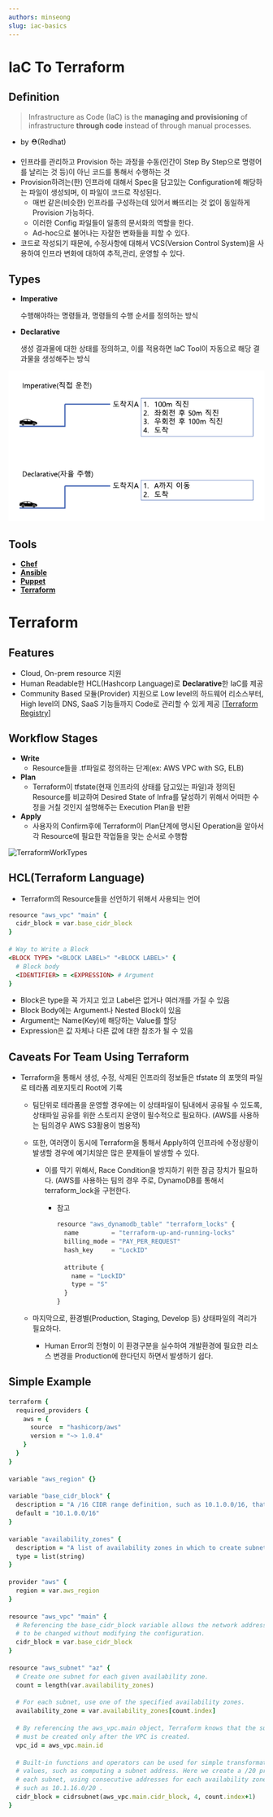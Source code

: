 ```yaml
---
authors: minseong
slug: iac-basics
---
```


# IaC To Terraform
## Definition

> Infrastructure as Code (IaC) is the **managing and provisioning** of infrastructure **through code** instead of through manual processes.
- by ⛑️(Redhat)
> 
- 인프라를 관리하고 Provision 하는 과정을 수동(인간이 Step By Step으로 명령어를 날리는 것 등)이 아닌 코드를 통해서 수행하는 것
- Provision하려는(한) 인프라에 대해서 Spec을 담고있는 Configuration에 해당하는 파일이 생성되며, 이 파일이 코드로 작성된다.
    - 매번 같은(비슷한) 인프라를 구성하는데 있어서 빠뜨리는 것 없이 동일하게 Provision 가능하다.
    - 이러한 Config 파일들이 일종의 문서화의 역할을 한다.
    - Ad-hoc으로 불어나는 자잘한 변화들을 피할 수 있다.
- 코드로 작성되기 때문에, 수정사항에 대해서 VCS(Version Control System)을 사용하여 인프라 변화에 대하여 추적,관리, 운영할 수 있다.

## Types

- **Imperative**
    
    수행해야하는 명령들과, 명령들의 수행 순서를 정의하는 방식
    
- **Declarative**
    
    생성 결과물에 대한 상태를 정의하고, 이를 적용하면 IaC Tool이 자동으로 해당 결과물을 생성해주는 방식
    

![Imperative/Declarative](./diagram.png)

## Tools

- **[Chef](https://www.redhat.com/en/topics/automation/what-is-infrastructure-as-code-iac#:~:text=few%20popular%20choices%3A-,Chef,-Puppet)**
- [**Ansible**](https://github.com/ansible/ansible)
- [**Puppet**](https://www.puppet.com/)
- [**Terraform**](https://www.terraform.io/)
    
# Terraform

## Features

- Cloud, On-prem resource 지원
- Human Readable한 HCL(Hashcorp Language)로 **Declarative**한 IaC를 제공
- Community Based 모듈(Provider) 지원으로 Low level의 하드웨어 리소스부터, High level의 DNS, SaaS 기능들까지 Code로 관리할 수 있게 제공 [[Terraform Registry](https://registry.terraform.io/)]

## Workflow Stages

- **Write**
    - Resource들을 .tf파일로 정의하는 단계(ex: AWS VPC with SG, ELB)
- **Plan**
    - Terraform이 tfstate(현재 인프라의 상태를 담고있는 파일)과 정의된 Resource를 비교하여 Desired State of Infra를 달성하기 위해서 어떠한 수정을 거칠 것인지 설명해주는 Execution Plan을 반환
- **Apply**
    - 사용자의 Confirm후에 Terraform이 Plan단계에 명시된 Operation을 알아서 각 Resource에 필요한 작업들을 맞는 순서로 수행함

![TerraformWorkTypes](./TerraformWorkTypes.png)

## HCL(Terraform Language)

- Terraform의 Resource들을 선언하기 위해서 사용되는 언어

```ruby
resource "aws_vpc" "main" {
  cidr_block = var.base_cidr_block
}

# Way to Write a Block
<BLOCK TYPE> "<BLOCK LABEL>" "<BLOCK LABEL>" {
  # Block body
  <IDENTIFIER> = <EXPRESSION> # Argument
}
```

- Block은 type을 꼭 가지고 있고 Label은 없거나 여러개를 가질 수 있음
- Block Body에는 Argument나 Nested Block이 있음
- Argument는 Name(Key)에 해당하는 Value를 할당
- Expression은 값 자체나 다른 값에 대한 참조가 될 수 있음

## Caveats For Team Using Terraform

- Terraform을 통해서 생성, 수정, 삭제된 인프라의 정보들은 tfstate 의 포맷의 파일로 테라폼 레포지토리 Root에 기록
    - 팀단위로 테라폼을 운영할 경우에는 이 상태파일이 팀내에서 공유될 수 있도록, 상태파일 공유를 위한 스토리지 운영이 필수적으로 필요하다. (AWS를 사용하는 팀의경우 AWS S3활용이 범용적)
    - 또한, 여러명이 동시에 Terraform을 통해서 Apply하여 인프라에 수정상황이 발생할 경우에 예기치않은 많은 문제들이 발생할 수 있다.
        - 이를 막기 위해서, Race Condition을 방지하기 위한 잠금 장치가 필요하다. (AWS를 사용하는 팀의 경우 주로, DynamoDB를 통해서 terraform_lock을 구현한다.
            - 참고
                
                ```jsx
                resource "aws_dynamodb_table" "terraform_locks" {
                  name         = "terraform-up-and-running-locks"
                  billing_mode = "PAY_PER_REQUEST"
                  hash_key     = "LockID"
                
                  attribute {
                    name = "LockID"
                    type = "S"
                  }
                }
                ```
                
    - 마지막으로, 환경별(Production, Staging, Develop 등) 상태파일의 격리가 필요하다.
        - Human Error의 전형이 이 환경구분을 실수하여 개발환경에 필요한 리소스 변경을 Production에 한다던지 하면서 발생하기 쉽다.

## Simple Example

```ruby
terraform {
  required_providers {
    aws = {
      source  = "hashicorp/aws"
      version = "~> 1.0.4"
    }
  }
}

variable "aws_region" {}

variable "base_cidr_block" {
  description = "A /16 CIDR range definition, such as 10.1.0.0/16, that the VPC will use"
  default = "10.1.0.0/16"
}

variable "availability_zones" {
  description = "A list of availability zones in which to create subnets"
  type = list(string)
}

provider "aws" {
  region = var.aws_region
}

resource "aws_vpc" "main" {
  # Referencing the base_cidr_block variable allows the network address
  # to be changed without modifying the configuration.
  cidr_block = var.base_cidr_block
}

resource "aws_subnet" "az" {
  # Create one subnet for each given availability zone.
  count = length(var.availability_zones)

  # For each subnet, use one of the specified availability zones.
  availability_zone = var.availability_zones[count.index]

  # By referencing the aws_vpc.main object, Terraform knows that the subnet
  # must be created only after the VPC is created.
  vpc_id = aws_vpc.main.id

  # Built-in functions and operators can be used for simple transformations of
  # values, such as computing a subnet address. Here we create a /20 prefix for
  # each subnet, using consecutive addresses for each availability zone,
  # such as 10.1.16.0/20 .
  cidr_block = cidrsubnet(aws_vpc.main.cidr_block, 4, count.index+1)
}
```

